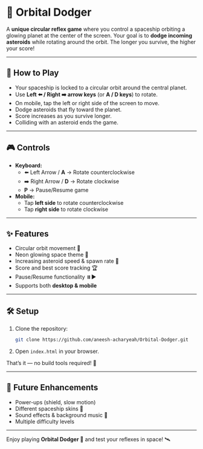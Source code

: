 # 🌌 Orbital Dodger
 
A **unique circular reflex game** where you control a spaceship orbiting a glowing planet at the center of the screen. Your goal is to **dodge incoming asteroids** while rotating around the orbit. The longer you survive, the higher your score!

---

## 🚀 How to Play
- Your spaceship is locked to a circular orbit around the central planet.
- Use **Left ⬅️ / Right ➡️ arrow keys** (or **A / D keys**) to rotate.
- On mobile, tap the left or right side of the screen to move.
- Dodge asteroids that fly toward the planet.
- Score increases as you survive longer.
- Colliding with an asteroid ends the game.

---

## 🎮 Controls
- **Keyboard:**
  - ⬅️ Left Arrow / **A** → Rotate counterclockwise
  - ➡️ Right Arrow / **D** → Rotate clockwise
  - **P** → Pause/Resume game
- **Mobile:**
  - Tap **left side** to rotate counterclockwise
  - Tap **right side** to rotate clockwise

---

## ✨ Features
- Circular orbit movement 🌌
- Neon glowing space theme 🌠
- Increasing asteroid speed & spawn rate 💫
- Score and best score tracking 🏆
- Pause/Resume functionality ⏸️▶️
- Supports both **desktop & mobile**

---

## 🛠️ Setup
1. Clone the repository:
   ```bash
   git clone https://github.com/aneesh-acharyeah/Orbital-Dodger.git
   ```
2. Open `index.html` in your browser.

That’s it — no build tools required! 🚀

---

## 🔮 Future Enhancements
- Power-ups (shield, slow motion)
- Different spaceship skins 🚀
- Sound effects & background music 🎵
- Multiple difficulty levels

---

Enjoy playing **Orbital Dodger 🌌** and test your reflexes in space! 🛰️
